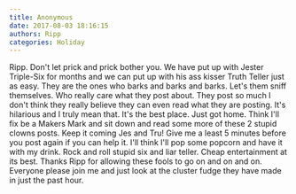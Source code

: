 ```yaml
---
title: Anonymous
date: 2017-08-03 18:16:15
authors: Ripp
categories: Holiday
---
```


 Ripp. Don't let prick and prick bother you. We have put up with Jester Triple-Six for months and we can put up with his ass kisser Truth Teller just as easy. They are the ones who barks and barks and barks. Let's them sniff themselves. Who really care what they post about. They post so much I don't think they really believe they can even read what they are posting.  It's hilarious and I truly mean that. It's the best place. Just got home. Think I'll fix be a Makers Mark and sit down and read some more of these 2 stupid clowns posts. Keep it coming Jes and Tru!  Give me a least 5 minutes before you post again if you can help it. I'll think I'll pop some popcorn and have it with my drink. Rock and roll stupid six and liar teller.  Cheap entertainment at its best. Thanks Ripp for allowing these fools to go on and on and on. Everyone please join me and just look at the cluster fudge they have made in just the past hour.
